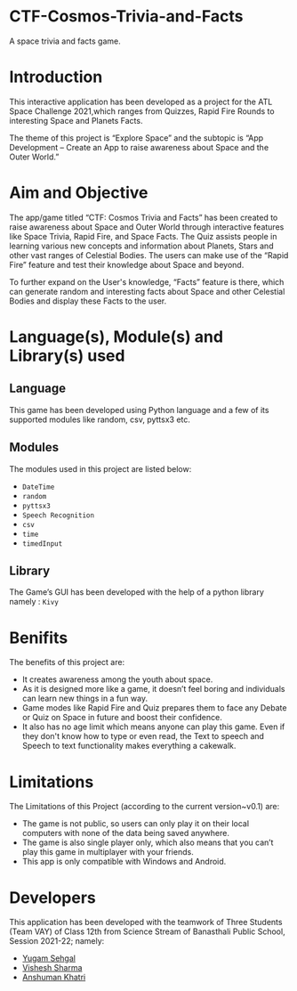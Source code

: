 # CTF-Cosmos-Trivia-and-Facts
A space trivia and facts game.

# Introduction
This interactive application has been developed as a project for the ATL Space Challenge 2021,which ranges from Quizzes, Rapid Fire Rounds to interesting Space and Planets Facts.

The theme of this project is “Explore Space” and the subtopic is “App Development – Create an App to raise awareness about Space and the Outer World.”

# Aim and Objective 

The app/game titled “CTF: Cosmos Trivia and Facts” has been created to raise awareness about Space and Outer World through interactive features like Space Trivia, Rapid Fire, and Space Facts. The Quiz assists people in learning various new concepts and information about Planets, Stars and other vast ranges of Celestial Bodies. The users can make use of the “Rapid Fire” feature and test their knowledge about Space and beyond.

To further expand on the User's knowledge, “Facts” feature is there, which can generate random and interesting facts about Space and other Celestial Bodies and display these Facts to the user.

# Language(s), Module(s) and Library(s) used 

## Language

This game has been developed using Python language and a few of its supported modules like random, csv, pyttsx3 etc.

## Modules 
 
The modules used in this project are listed below:

- `DateTime`
- `random`
- `pyttsx3`
- `Speech Recognition`
- `csv`
- `time`
- `timedInput`

## Library 

The Game’s GUI has been developed with the help of a python library namely : `Kivy`

# Benifits

The benefits of this project are:

- It creates awareness among the youth about space.
- As it is designed more like a game, it doesn’t feel boring and individuals can learn new things in a fun way.
- Game modes like Rapid Fire and Quiz prepares them to face any Debate or Quiz on Space in future and boost their confidence.
- It also has no age limit which means anyone can play this game. Even if they don't know how to type or even read, the Text to speech and Speech to text functionality makes everything a cakewalk. 

# Limitations

The Limitations of this Project (according to the current version~v0.1) are:
- The game is not public, so users can only play it on their local computers with none of the data being saved anywhere.
- The game is also single player only, which also means that you can’t play this game in multiplayer with your friends.
- This app is only compatible with Windows and Android.

# Developers

This application has been developed with the teamwork of Three Students (Team VAY) of Class 12th from Science Stream of Banasthali Public School, Session 2021-22; namely:
- [Yugam Sehgal](https://github.com/Yugam4254)
- [Vishesh Sharma](https://github.com/Vishesh-Sharma221)
- [Anshuman Khatri](https://github.com/AnshumanKhatri14)

